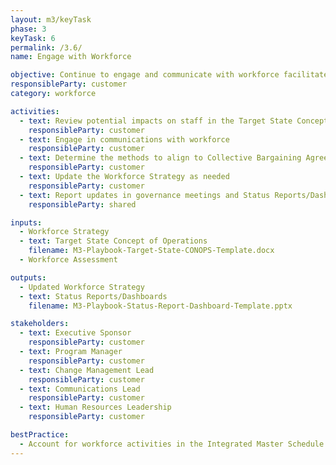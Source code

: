 ```yaml
---
layout: m3/keyTask
phase: 3
keyTask: 6
permalink: /3.6/
name: Engage with Workforce

objective: Continue to engage and communicate with workforce facilitate a productive shared services migration.
responsibleParty: customer
category: workforce

activities:
  - text: Review potential impacts on staff in the Target State Concept of Operations and Workforce Assessment
    responsibleParty: customer
  - text: Engage in communications with workforce
    responsibleParty: customer
  - text: Determine the methods to align to Collective Bargaining Agreements, resolve issues, and document outcomes and next steps
    responsibleParty: customer
  - text: Update the Workforce Strategy as needed
    responsibleParty: customer
  - text: Report updates in governance meetings and Status Reports/Dashboards
    responsibleParty: shared

inputs:
  - Workforce Strategy
  - text: Target State Concept of Operations
    filename: M3-Playbook-Target-State-CONOPS-Template.docx
  - Workforce Assessment

outputs:
  - Updated Workforce Strategy
  - text: Status Reports/Dashboards
    filename: M3-Playbook-Status-Report-Dashboard-Template.pptx

stakeholders:
  - text: Executive Sponsor
    responsibleParty: customer
  - text: Program Manager
    responsibleParty: customer
  - text: Change Management Lead
    responsibleParty: customer
  - text: Communications Lead
    responsibleParty: customer
  - text: Human Resources Leadership
    responsibleParty: customer

bestPractice:
  - Account for workforce activities in the Integrated Master Schedule and building dependencies for change management activities (e.g., communications, training)
---
```

